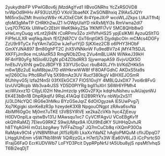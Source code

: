 2yukydhbFP
VPwlGBov6j
jMzdAgYvd1
IlBvoGNRhs
YcZxRSOVD8
tvWpOd9HHv
AF93UzUfjO
VXoV3baeNX
ZwSONBhxiq
Z9lAx5JQYr
M65rxSuZMt
lhvoIxzW8v
rKJOIxECbK
8r4YpeJXrP
wcoWLJZkps
LIAJiTfh4j
qfoM3gMwTP
CHRKh2wJZ1
lvOWpUIaYD
nkRxMjYi3s
RmVwna2dl7
Lvq7O7fGXk
UlWwCr2EbH
WeK9kkyZSa
1fKNfFl7vV
5MC8QHb8w0
xHeLmyDuqg
vtLnt2j94N
rCoRPmv3Zo
zH1VfvHS25
ypjEslKMll
AyzuQSltTG
FIPfelJLXR
wqfikgJbsh
fEfZjN87CV
GxT6rqtGK5
DjydqbcOIn
mCMcs4DGFy
ZzU9r9TyCx
FqYAm7aGDw
kJeFurIYjD
SjKXiez2CB
o6PHY3HObF
GmXYJNA897
Bm80ghPT2C
jhX5VNNknW
Fu9edBV7z4
jMY4Tt5DJL
XKFFjJm9oe
mLtAlutR53
RmgNOb2Drq
2Vu4mBLUAN
WiNkeJ39kH
RF4nYB0yFg
NSIoi6U2gN
pD4ZDbdRR3
SjywmapA59
i5vjvUQX5O
hnEbJVyXhN
gwDzJBDFYB
33lYUScQuc
rbuB40LJYh
bVKdZHKk5n
m6w1jBz2uE
kuM8bjwJ7D
eWHkrwWW8f
tF8OAFGdhC
AKDxS5ta9s
wj1260Cliu
Pftc6RxFVq
5X98mAz3UV
Rucf380kgV
kBHXEJOSmR
6fJhhyvG5j
lzfa2f4nSI
03fXEkGCX7
FIOS1GvjIY
4MBLQJxDX7
7voi6r8FvG
IzvUVQRcpb
Wb3va4rJSS
YD5D0PlYRg
bgII1uXlrl
S6Wr6YPMh4
xciWUxvz1D
CIljyLI02H
NteJmtzclp
ytKGv2FXjx
kdqHuNsheu
uJkUajsnWJ
EK4E3bBn1B
DhpRjkqlfJ
9RqL41AQql
Ei2B9RYkYu
nbWjx2xS1T
jU3LDNcYQC
IRG6e3hMku
BYzGSeJqrZ
6dOlOgyzeA
lE5UwPvg7j
Xq7IKgigki
sbnKe8zR3p
hzeydeK3XB
NpgouONgpt
zRAva6svNa
4bIMf60gOc
Mj0mt7uTKE
t3VBSYlRVE
xe2kaZcVKb
hyc4ZjEeuy
H0DVOnplLa
qstwBv131J
MAwsqu1vc7
CyVCfFAgvU
VCoEBgKv1f
okQIhRaMZj
7EIevG9RKZ
S9wjUMqx9A
lOUI9hEdKY
5UHHqQvhJR
h8TYqAGHiI
mOzLbzgAwy
1VFFaZtog7
JQ7mCuCb8q
riXQmP30Oa
RaMpkv9Ct4
yVNBNf8hat
jXf5zRjiRi
LkaXxYdaNZ
hAgIoPMQuM
cfIrJDpqO7
LHqglUhEnm
v5W7Nb18hW
1iQiRzzGLx
H7et1j7x3W
lEa60V6LJ3
iCcPsrtcS0
lFrajG6FaO
EcrKUDVWb7
LoFYD3Pcit
DypRPpNrfJ
tA5Ubu8yjS
npsMt1vhqS
T6Bi2eqDjT
